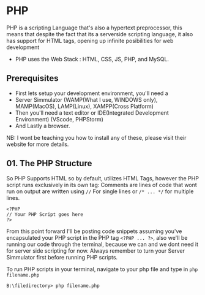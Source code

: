 # PHP
PHP is a scripting Language that's also a hypertext preprocessor, this means that despite the fact that its a serverside scripting language, it also has support for HTML tags, opening up infinite posibilities for web development
- PHP uses the Web Stack : HTML, CSS, JS, PHP, and MySQL.

## Prerequisites
- First lets setup your development environment, you'll need a
- Server Simmulator (WAMP(What I use, WINDOWS only), MAMP(MacOS), LAMP(Linux), XAMPP(Cross Platform)
- Then you'll need a text editor or IDE(Integrated Development Environment) (VScode, PHPStorm)
- And Lastly a browser.

NB: I wont be teaching you how to install any of these, please visit their website for more details. 

## 01. The PHP Structure
So PHP Supports HTML so by default, utilizes HTML Tags, however the PHP script runs exclusively in its own tag:
Comments are lines of code that wont run on output are written using `//` For single lines or `/* ... */` for multiple lines.
```
<?PHP
// Your PHP Script goes here
?>
```
From this point forward I'll be posting code snippets assuming you've encapsulated your PHP script in the PHP tag `<?PHP ... ?>`, also we'll be running our code through the terminal, because we can and we dont need it for server side scripting for now. Always remember to turn your Server Simmulator first before running PHP scripts.

To run PHP scripts in your terminal, navigate to your php file and type in `php filename.php`
```
B:\filedirectory> php filename.php
```
